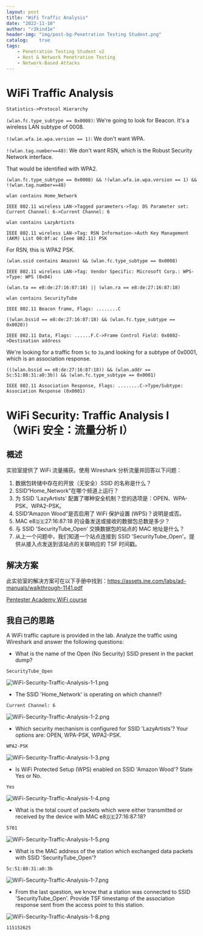 ```yaml
---
layout: post
title: "WiFi Traffic Analysis"
date: "2022-11-10"
author: "r3kind1e"
header-img: "img/post-bg-Penetration Testing Student.png"
catalog:    true
tags: 
    - Penetration Testing Student v2
    - Host & Network Penetration Testing
    - Network-Based Attacks
---
```


# WiFi Traffic Analysis
`Statistics->Protocol Hierarchy`

`(wlan.fc.type_subtype == 0x0008)`: We're going to look for Beacon. It's a wireless LAN subtype of 0008.

`!(wlan.wfa.ie.wpa.version == 1)`: We don't want WPA.

`!(wlan.tag.number==48)`: We don't want RSN, which is the Robust Security Network interface.

That would be identified with WPA2.

```
(wlan.fc.type_subtype == 0x0008) && !(wlan.wfa.ie.wpa.version == 1) && !(wlan.tag.number==48)
```

```
wlan contains Home_Network
```

`IEEE 802.11 wireless LAN->Tagged parameters->Tag: DS Parameter set: Current Channel: 6->Current Channel: 6`

```
wlan contains LazyArtists
```

`IEEE 802.11 wireless LAN->Tag: RSN Information->Auth Key Management (AKM) List 00:0f:ac (Ieee 802.11) PSK`

For RSN, this is WPA2 PSK.

```
(wlan.ssid contains Amazon) && (wlan.fc.type_subtype == 0x0008)
```

`IEEE 802.11 wireless LAN->Tag: Vendor Specific: Microsoft Corp.: WPS->Type: WPS (0x04)`

```
(wlan.ta == e8:de:27:16:87:18) || (wlan.ra == e8:de:27:16:87:18)
```

```
wlan contains SecurityTube
```

`IEEE 802.11 Beacon frame, Flags: ........C`

```
((wlan.bssid == e8:de:27:16:87:18) && (wlan.fc.type_subtype == 0x0020))
```

`IEEE 802.11 Data, Flags: ......F.C->Frame Control Field: 0x0802->Destination address`

We're looking for a traffic from `5c` to `3a`,and looking for a subtype of 0x0001, which is an association response.

```
(((wlan.bssid == e8:de:27:16:87:18)) && (wlan.addr == 5c:51:88:31:a0:3b)) && (wlan.fc.type_subtype == 0x0001)
```

`IEEE 802.11 Association Response, Flags: ........C->Type/Subtype: Association Response (0x0001)`

# WiFi Security: Traffic Analysis I（WiFi 安全：流量分析 I）
## 概述
实验室提供了 WiFi 流量捕获。使用 Wireshark 分析流量并回答以下问题：
1. 数据包转储中存在的开放（无安全）SSID 的名称是什么？
2. SSID“Home_Network”在哪个频道上运行？
3. 为 SSID 'LazyArtists' 配置了哪种安全机制？您的选项是：OPEN、WPA-PSK、WPA2-PSK。
4. SSID“Amazon Wood”是否启用了 WiFi 保护设置 (WPS)？说明是或否。
5. MAC e8:de:27:16:87:18 的设备发送或接收的数据包总数是多少？
6. 与 SSID 'SecurityTube_Open' 交换数据包的站点的 MAC 地址是什么？
7. 从上一个问题中，我们知道一个站点连接到 SSID 'SecurityTube_Open'。提供从接入点发送到该站点的关联响应的 TSF 时间戳。


## 解决方案
此实验室的解决方案可在以下手册中找到：https://assets.ine.com/labs/ad-manuals/walkthrough-1141.pdf

[Pentester Academy WiFi course](https://www.pentesteracademy.com/course?id=9)

## 我自己的思路
A WiFi traffic capture is provided in the lab. Analyze the traffic using Wireshark and answer the following questions:

* What is the name of the Open (No Security) SSID present in the packet dump?

```
SecurityTube_Open
```

![WiFi-Security-Traffic-Analysis-1-1.png](/img/in-post/ine/WiFi-Security-Traffic-Analysis-1-1.png)

* The SSID 'Home_Network' is operating on which channel?

```
Current Channel: 6
```

![WiFi-Security-Traffic-Analysis-1-2.png](/img/in-post/ine/WiFi-Security-Traffic-Analysis-1-2.png)

* Which security mechanism is configured for SSID 'LazyArtists'? Your options are: OPEN, WPA-PSK, WPA2-PSK.

```
WPA2-PSK
```

![WiFi-Security-Traffic-Analysis-1-3.png](/img/in-post/ine/WiFi-Security-Traffic-Analysis-1-3.png)

* Is WiFi Protected Setup (WPS) enabled on SSID 'Amazon Wood'?  State Yes or No.

```
Yes
```

![WiFi-Security-Traffic-Analysis-1-4.png](/img/in-post/ine/WiFi-Security-Traffic-Analysis-1-4.png)

* What is the total count of packets which were either transmitted or received by the device with MAC e8:de:27:16:87:18?

```
5701
```

![WiFi-Security-Traffic-Analysis-1-5.png](/img/in-post/ine/WiFi-Security-Traffic-Analysis-1-6.png)

* What is the MAC address of the station which exchanged data packets with SSID 'SecurityTube_Open'?

```
5c:51:88:31:a0:3b
```

![WiFi-Security-Traffic-Analysis-1-7.png](/img/in-post/ine/WiFi-Security-Traffic-Analysis-1-7.png)

* From the last question, we know that a station was connected to SSID 'SecurityTube_Open'. Provide TSF timestamp of the association response sent from the access point to this station.

![WiFi-Security-Traffic-Analysis-1-8.png](/img/in-post/ine/WiFi-Security-Traffic-Analysis-1-8.png)

```
115152625
```


